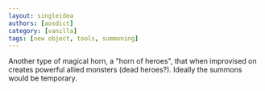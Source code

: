 ```yaml
---
layout: singleidea
authors: [aosdict]
category: [vanilla]
tags: [new object, tools, summoning]
---
```

Another type of magical horn, a "horn of heroes", that when improvised on creates powerful allied monsters (dead heroes?). Ideally the summons would be temporary.
